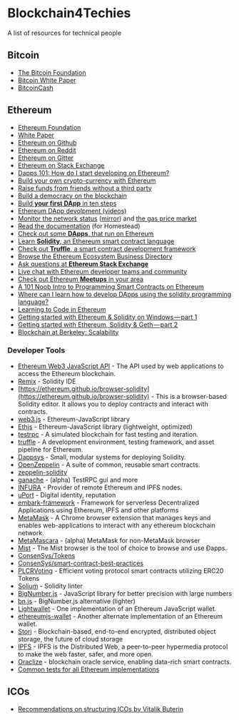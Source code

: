 # Blockchain4Techies
A list of resources for technical people

## Bitcoin
- [The Bitcoin Foundation](https://bitcoinfoundation.org/)
- [Bitcoin White Paper](https://bitcoin.org/bitcoin.pdf)
- [BitcoinCash](https://www.bitcoincash.org/)

## Ethereum
- [Ethereum Foundation](https://ethereum.org/)
- [White Paper](https://github.com/ethereum/wiki/wiki/White-Paper)
- [Ethereum on Github](https://github.com/ethereum)
- [Ethereum on Reddit](https://www.reddit.com/r/ethereum/)
- [Ethereum on Gitter](https://gitter.im/ethereum/home)
- [Ethereum on Stack Exchange](https://ethereum.stackexchange.com/)
- [Dapps 101: How do I start developing on Ethereum?](https://blog.andreacoravos.com/dapps-101-how-do-i-start-developing-on-ethereum-da0d38ed973f)
- [Build your own crypto-currency with Ethereum](https://www.ethereum.org/token)
- [Raise funds from friends without a third party](https://www.ethereum.org/crowdsale)
- [Build a democracy on the blockchain](https://www.ethereum.org/dao)
- [Build **your first DApp** in ten steps](https://github.com/paritytech/parity/wiki/Tutorial-Part-I)
- [Ethereum DApp devolpment (videos)](http://decypher.tv/series/ethereum-development)
- [Monitor the network status](https://ethstats.net/) ([mirror](http://stats.parity.io/)) and [the gas price market](http://ethgasstation.info/)
- [Read the documentation](http://ethdocs.org/en/latest/) (for Homestead)
- [Check out some **DApps**, that run on Ethereum](http://dapps.ethercasts.com/)
- [Learn **Solidity**, an Ethereum smart contract language](https://solidity.readthedocs.io/)
- [Check out **Truffle**, a smart contract development framework](http://truffleframework.com/)
- [Browse the Ethereum Ecosystem Business Directory](http://ethereumall.com/)
- [Ask questions at **Ethereum Stack Exchange**](http://ethereum.stackexchange.com/)
- [Live chat with Ethereum developer teams and community](https://gitter.im/orgs/ethereum/rooms)
- [Check out Ethereum **Meetups** in your area](https://www.meetup.com/topics/ethereum/)
- [A 101 Noob Intro to Programming Smart Contracts on Ethereum](https://medium.com/@ConsenSys/a-101-noob-intro-to-programming-smart-contracts-on-ethereum-695d15c1dab4#.ieo0yl4jr)
- [Where can I learn how to develop DApps using the solidity programming language?](https://medium.com/@ConsenSys/a-101-noob-intro-to-programming-smart-contracts-on-ethereum-695d15c1dab4#.ieo0yl4jr
)
- [Learning to Code in Ethereum](https://www.reddit.com/r/ethereum/comments/4z4y81/any_advice_on_learning_to_code_in_ethereum/)
- [Getting started with Ethereum & Solidity on Windows — part 1](https://medium.com/@wslyvh/get-started-with-ethereum-solidity-on-windows-1672e9953a1)
- [Getting started with Ethereum, Solidity & Geth — part 2](https://medium.com/@wslyvh/getting-started-with-ethereum-solidity-geth-part-2-d195144fe6c7)
- [Blockchain at Berkeley: Scalability](https://docs.google.com/document/d/12w7rAEQUSFd6NbLr6dUxJcLbF70YHcnzhG6mHZQjYCA/edit)

### Developer Tools

- [Ethereum Web3 JavaScript API](https://github.com/ethereum/wiki/wiki/JavaScript-API) - The API used by web applications to access the Ethereum blockchain.
- [Remix](https://remix.ethereum.org) - Solidity IDE
- [https://ethereum.github.io/browser-solidity](https://ethereum.github.io/browser-solidity) - This is a browser-based Solidity editor. It allows you to deploy contracts and interact with contracts.
- [web3.js](https://github.com/ethereum/web3.js) - Ethereum-JavaScript library
- [Ethjs](https://github.com/ethjs/ethjs) - Ethereum-JavaScript library (lightweight, optimized)
- [testrpc](https://github.com/ethereumjs/testrpc) - A simulated blockchain for fast testing and iteration.
- [truffle](https://github.com/trufflesuite/truffle) - A development environment, testing framework, and asset pipeline for Ethereum.
- [Dappsys](https://dapp.tools/dappsys/) - Small, modular systems for deploying Solidity.
- [OpenZeppelin](https://openzeppelin.org/) - A suite of common, reusable smart contracts.
- [zeppelin-solidity](https://github.com/OpenZeppelin/zeppelin-solidity)
- [ganache](https://github.com/trufflesuite/ganache) - (alpha) TestRPC gui and more
- [INFURA](https://infura.io/) - Provider of remote Ethereum and IPFS nodes.
- [uPort](https://github.com/uport-project) - Digital identity, reputation
- [embark-framework](https://github.com/iurimatias/embark-framework) - Framework for serverless Decentralized Applications using Ethereum, IPFS and other platforms
- [MetaMask](https://metamask.io/) - A Chrome browser extension that manages keys and enables web-applications to interact with any ethereum blockchain network.
- [MetaMascara](https://www.npmjs.com/package/metamascara) - (alpha) MetaMask for non-MetaMask browser
- [Mist](https://github.com/ethereum/mist) - The Mist browser is the tool of choice to browse and use Ðapps.
- [ConsenSys/Tokens](https://github.com/ConsenSys/Tokens)
- [ConsenSys/smart-contract-best-practices](https://github.com/ConsenSys/smart-contract-best-practices)
- [PLCRVoting](https://github.com/ConsenSys/PLCRVoting) - Efficient voting protocol smart contracts utilizing ERC20 Tokens
- [Solium](https://github.com/duaraghav8/Solium) - Solidity linter
- [BigNumber.js](https://github.com/MikeMcl/bignumber.js/) - JavaScript library for better precision with large numbers
- [bn.js](https://github.com/indutny/bn.js) - BigNumber.js alternative (lighter)
- [Lightwallet](https://github.com/ConsenSys/eth-lightwallet) - One implementation of an Ethereum JavaScript wallet.
- [ethereumjs-wallet](https://github.com/ethereumjs/ethereumjs-wallet) - Another alternate implementation of an Ethereum wallet.
- [Storj](https://storj.io/developers.html) - Blockchain-based, end-to-end encrypted, distributed object storage, the future of cloud storage
- [IPFS](https://ipfs.io/) - IPFS is the Distributed Web, a peer-to-peer hypermedia protocol to make the web faster, safer, and more open.
- [Oraclize](http://www.oraclize.it/) - blockchain oracle service, enabling data-rich smart contracts.
- [Common tests for all Ethereum implementations](https://github.com/ethereum/tests)

## ICOs
- [Recommendations on structuring ICOs by Vitalik Buterin](https://people.cs.uchicago.edu/~teutsch/papers/ico.pdf)
